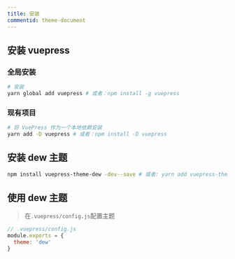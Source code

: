 ```yaml
---
title: 安装
commentid: theme-document
---
```


## 安装 vuepress


### 全局安装

```bash
# 安装
yarn global add vuepress # 或者：npm install -g vuepress
```

### 现有项目
```bash
# 将 VuePress 作为一个本地依赖安装
yarn add -D vuepress # 或者：npm install -D vuepress
```

## 安装 dew 主题


```bash
npm install vuepress-theme-dew -dev--save # 或者: yarn add vuepress-theme-dew -D
```


## 使用 dew 主题

> 在`.vuepress/config.js`配置主题

```javascript
// .vuepress/config.js
module.exports = {
  theme: 'dew'
}  
```


